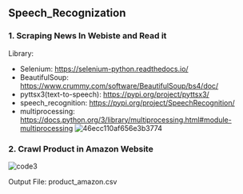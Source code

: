 ## Speech_Recognization

### 1. Scraping News In Webiste and Read it 
Library:
- Selenium: https://selenium-python.readthedocs.io/
- BeautifulSoup: https://www.crummy.com/software/BeautifulSoup/bs4/doc/
- pyttsx3(text-to-speech): https://pypi.org/project/pyttsx3/
- speech_recognition: https://pypi.org/project/SpeechRecognition/
- multiprocessing: https://docs.python.org/3/library/multiprocessing.html#module-multiprocessing
![46ecc110af656e3b3774](https://user-images.githubusercontent.com/75013699/165695933-ed5e6bc4-8630-43ce-9094-79064593d28a.jpg)

### 2. Crawl Product in Amazon Website
![code3](https://user-images.githubusercontent.com/75013699/174356046-00ad6720-42d1-4e83-b4ea-6856b77ae5a6.png)

Output File: product_amazon.csv
